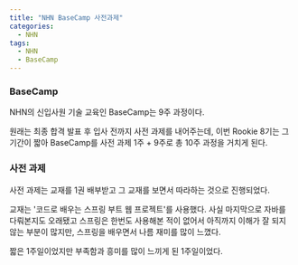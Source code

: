 ```yaml
---
title: "NHN BaseCamp 사전과제"
categories:
  - NHN
tags:
  - NHN
  - BaseCamp
---
```


### BaseCamp
NHN의 신입사원 기술 교육인 BaseCamp는 9주 과정이다.

원래는 최종 합격 발표 후 입사 전까지 사전 과제를 내어주는데, 이번 Rookie 8기는 그 기간이 짧아 BaseCamp를 사전 과제 1주 + 9주로 총 10주 과정을 거치게 된다.

### 사전 과제
사전 과제는 교재를 1권 배부받고 그 교재를 보면서 따라하는 것으로 진행되었다.

교재는 '코드로 배우는 스프링 부트 웹 프로젝트'를 사용했다.
사실 마지막으로 자바를 다뤄본지도 오래됐고 스프링은 한번도 사용해본 적이 없어서 아직까지 이해가 잘 되지 않는 부분이 많지만, 스프링을 배우면서 나름 재미를 많이 느꼈다.

짧은 1주일이었지만 부족함과 흥미를 많이 느끼게 된 1주일이었다.
